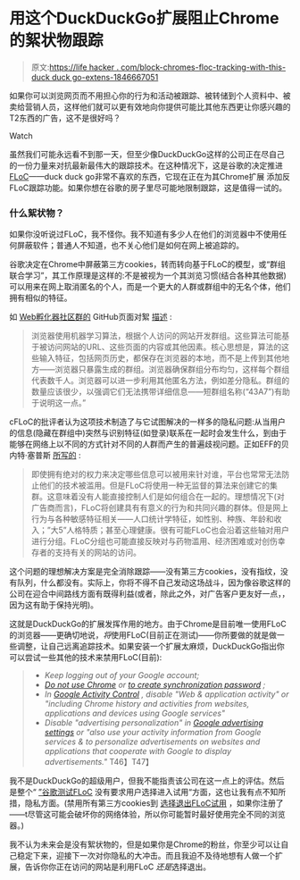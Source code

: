# 用这个DuckDuckGo扩展阻止Chrome的絮状物跟踪

> 原文:[https://life hacker . com/block-chromes-floc-tracking-with-this-duck duck go-extens-1846667051](https://lifehacker.com/block-chromes-floc-tracking-with-this-duckduckgo-extens-1846667051)

如果你可以浏览网页而不用担心你的行为和活动被跟踪、被转储到个人资料中、被卖给营销人员，这样他们就可以更有效地向你提供可能比其他东西更让你感兴趣的T2东西的广告，这不是很好吗？

Watch

虽然我们可能永远看不到那一天，但至少像DuckDuckGo这样的公司正在尽自己的一份力量来对抗最新最伟大的跟踪技术。在这种情况下，这是谷歌的决定推进[FLoC](https://blog.google/products/ads-commerce/2021-01-privacy-sandbox/)——duck duck go非常不喜欢的东西，它现在正在为其Chrome扩展 添加反FLoC跟踪功能。如果你想在谷歌的房子里尽可能地限制跟踪，这是值得一试的。

### 什么絮状物？

如果你没听说过FLoC，我不怪你。我不知道有多少人在他们的浏览器中不使用任何屏蔽软件；普通人不知道，也不关心他们是如何在网上被追踪的。

谷歌决定在Chrome中屏蔽第三方cookies，转而转向基于FLoC的模型，或“群组联合学习”，其工作原理是这样的:不是被视为一个其浏览习惯(结合各种其他数据)可以用来在网上取消匿名的个人，而是一个更大的人群或群组中的无名个体，他们拥有相似的特征。

如 [Web孵化器社区群的](https://wicg.io/) GitHub页面对絮 [描述](https://github.com/WICG/floc) :

> 浏览器使用机器学习算法，根据个人访问的网站开发群组。这些算法可能基于被访问网站的URL、这些页面的内容或其他因素。核心思想是，算法的这些输入特征，包括网页历史，都保存在浏览器的本地，而不是上传到其他地方——浏览器只暴露生成的群组。浏览器确保群组分布均匀，这样每个群组代表数千人。浏览器可以进一步利用其他匿名方法，例如差分隐私。群组的数量应该很少，以强调它们无法携带详细信息——短群组名称(“43A7”)有助于说明这一点。”

cFLoC的批评者认为这项技术制造了与它试图解决的一样多的隐私问题:从当用户的信息(隐藏在群组中)突然与识别特征(如登录)联系在一起时会发生什么，到由于能够在网络上以不同的方式针对不同的人群而产生的普遍歧视问题。正如EFF的贝内特·塞普斯 [所写的](https://www.eff.org/deeplinks/2021/03/googles-floc-terrible-idea) :

> 即使拥有绝对的权力来决定哪些信息可以被用来针对谁，平台也常常无法防止他们的技术被滥用。但是FLoC将使用一种无监督的算法来创建它的集群。这意味着没有人能直接控制人们是如何组合在一起的。理想情况下(对广告商而言)，FLoC将创建具有有意义的行为和共同兴趣的群体。但是网上行为与各种敏感特征相关——人口统计学特征，如性别、种族、年龄和收入；”大5”人格特质；甚至心理健康。很有可能FLoC也会沿着这些轴对用户进行分组。FLoC分组也可能直接反映对与药物滥用、经济困难或对创伤幸存者的支持有关的网站的访问。

这个问题的理想解决方案是完全消除跟踪——没有第三方cookies，没有指纹，没有队列，什么都没有。实际上，你将不得不自己发动这场战斗，因为像谷歌这样的公司在迎合中间路线方面有既得利益(或者，除此之外，对广告客户更友好一点，，因为这有助于保持光明)。

这就是DuckDuckGo的扩展发挥作用的地方。由于Chrome是目前唯一使用FLoC的浏览器——更确切地说，*将*使用FLoC(目前正在测试)——你所要做的就是做一些调整，让自己远离追踪技术。如果安装一个扩展太麻烦，DuckDuckGo指出你可以尝试一些其他的技术来禁用FLoC(目前):

> *   *Keep logging out of your Google account;*
> *   [*Do not use Chrome*](https://support.google.com/chrome/answer/185277) *or* [*to create synchronization password*](https://support.google.com/chrome/answer/165139?co=GENIE.Platform%3DAndroid&hl=en#zippy=%2Ccreate-a-passphrase) *;*
> *   *In* [*Google Activity Control*](https://myaccount.google.com/activitycontrols) *, disable "Web & application activity" or "including Chrome history and activities from websites, applications and devices using Google services"*
> *   *Disable "advertising personalization" in* [*Google advertising settings*](https://adssettings.google.com/) *or "also use your activity information from Google services & to personalize advertisements on websites and applications that cooperate with Google to display advertisements."* T46】T47】

我不是DuckDuckGo的超级用户，但我不能指责该公司在这一点上的评估。然后是整个“ [”谷歌测试FLoC](https://blog.malwarebytes.com/cybercrime/privacy/2021/04/millions-of-chrome-users-quietly-added-to-googles-floc-pilot/) 没有要求用户选择进入试用“方面，这也让我有点不知所措，隐私方面。(禁用所有第三方cookies到 [选择退出FLoC试用](https://amifloced.org/) ，如果你注册了——t尽管这可能会破坏你的网络体验，所以你可能暂时最好使用完全不同的浏览器。)

我不认为未来会是没有絮状物的，但是如果你是Chrome的粉丝，你至少可以让自己稳定下来，迎接下一次对你隐私的大冲击。而且我迫不及待地想有人做一个扩展，告诉你你正在访问的网站是利用FLoC *还是*选择退出。